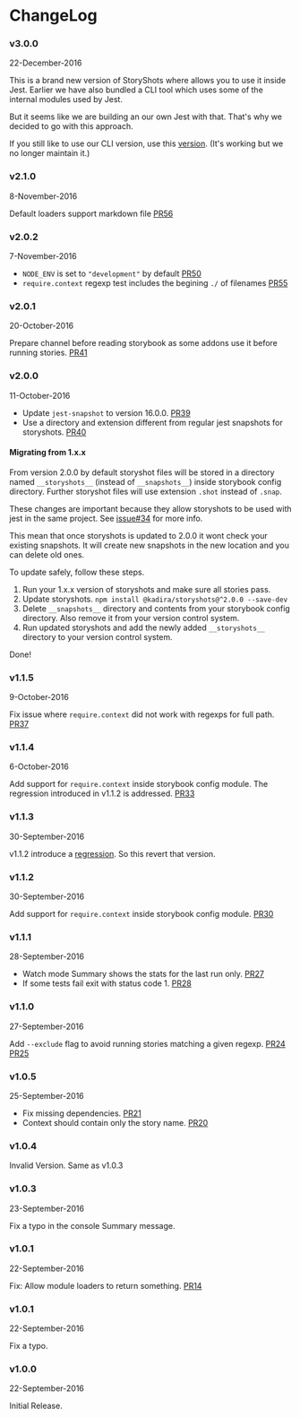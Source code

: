 # ChangeLog

### v3.0.0
22-December-2016

This is a brand new version of StoryShots where allows you to use it inside Jest. Earlier we have also bundled a CLI tool which uses some of the internal modules used by Jest.

But it seems like we are building an our own Jest with that. That's why we decided to go with this approach.

If you still like to use our CLI version, use this [version](https://github.com/storybooks/storyshots/tree/v2.1.0).
(It's working but we no longer maintain it.)

### v2.1.0
8-November-2016

Default loaders support markdown file [PR56](https://github.com/kadirahq/storyshots/pull/56)

### v2.0.2
7-November-2016

* `NODE_ENV` is set to `"development"` by default [PR50](https://github.com/kadirahq/storyshots/pull/50)
* `require.context` regexp test includes the begining `./` of filenames [PR55](https://github.com/kadirahq/storyshots/pull/55)

### v2.0.1
20-October-2016

Prepare channel before reading storybook as some addons use it before running stories. [PR41](https://github.com/kadirahq/storyshots/pull/41)

### v2.0.0
11-October-2016

* Update `jest-snapshot` to version 16.0.0. [PR39](https://github.com/kadirahq/storyshots/pull/39)
* Use a directory and extension different from regular jest snapshots for storyshots. [PR40](https://github.com/kadirahq/storyshots/pull/40)

#### Migrating from 1.x.x

From version 2.0.0 by default storyshot files will be stored in a directory named `__storyshots__` (instead of `__snapshots__`) inside storybook config directory. Further storyshot files will use extension `.shot` instead of `.snap`.

These changes are important because they allow storyshots to be used with jest in the same project. See [issue#34](https://github.com/kadirahq/storyshots/issues/34) for more info.

This mean that once storyshots is updated to 2.0.0 it wont check your existing snapshots. It will create new snapshots in the new location and you can delete old ones.

To update safely, follow these steps.

1. Run your 1.x.x version of storyshots and make sure all stories pass.
2. Update storyshots. `npm install @kadira/storyshots@^2.0.0 --save-dev`
3. Delete `__snapshots__` directory and contents from your storybook config directory. Also remove it from your version control system.
4. Run updated storyshots and add the newly added `__storyshots__` directory to your version control system.

Done!

### v1.1.5
9-October-2016

Fix issue where `require.context` did not work with regexps for full path. [PR37](https://github.com/kadirahq/storyshots/pull/37)

### v1.1.4
6-October-2016

Add support for `require.context` inside storybook config module. The regression introduced in v1.1.2 is addressed. [PR33](https://github.com/kadirahq/storyshots/pull/30)

### v1.1.3
30-September-2016

v1.1.2 introduce a [regression](https://github.com/kadirahq/storyshots/pull/30#issuecomment-250805615). So this revert that version.

### v1.1.2
30-September-2016

Add support for `require.context` inside storybook config module. [PR30](https://github.com/kadirahq/storyshots/pull/30)

### v1.1.1
28-September-2016

* Watch mode Summary shows the stats for the last run only. [PR27](https://github.com/kadirahq/storyshots/pull/27)
* If some tests fail exit with status code 1. [PR28](https://github.com/kadirahq/storyshots/pull/28)

### v1.1.0
27-September-2016

Add `--exclude` flag to avoid running stories matching a given regexp. [PR24](https://github.com/kadirahq/storyshots/pull/24) [PR25](https://github.com/kadirahq/storyshots/pull/25)

### v1.0.5
25-September-2016

* Fix missing dependencies. [PR21](https://github.com/kadirahq/storyshots/pull/21)
* Context should contain only the story name. [PR20](https://github.com/kadirahq/storyshots/pull/20)

### v1.0.4

Invalid Version. Same as v1.0.3

### v1.0.3
23-September-2016

Fix a typo in the console Summary message.

### v1.0.1
22-September-2016

Fix: Allow module loaders to return something. [PR14](https://github.com/kadirahq/storyshots/pull/14)

### v1.0.1
22-September-2016

Fix a typo.

### v1.0.0
22-September-2016

Initial Release.
